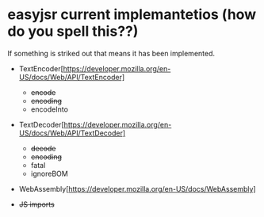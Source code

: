 # easyjsr current implemantetios (how do you spell this??)

If something is striked out that means it has been implemented.

- TextEncoder[https://developer.mozilla.org/en-US/docs/Web/API/TextEncoder]
    - ~~encode~~
    - ~~encoding~~
    - encodeInto

- TextDecoder[https://developer.mozilla.org/en-US/docs/Web/API/TextDecoder]
    - ~~decode~~
    - ~~encoding~~
    - fatal
    - ignoreBOM

- WebAssembly[https://developer.mozilla.org/en-US/docs/WebAssembly]

- ~~JS imports~~
